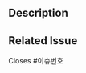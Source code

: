 ## Description
<!-- 변경 사항에 대한 간단한 설명을 제공해주세요 -->

## Related Issue
<!-- 이슈가 완벽히 해결된 경우에만 아래 줄에 현재 브런치의 이슈 번호를 입력해 주세요 -->
<!-- 이는 해당 브랜치를 삭제하고, 이슈를 닫을 것입니다 -->
<!-- 이슈 번호는 TG-숫자--issue-이슈번호의 양식을 따릅니다 -->
Closes #이슈번호
